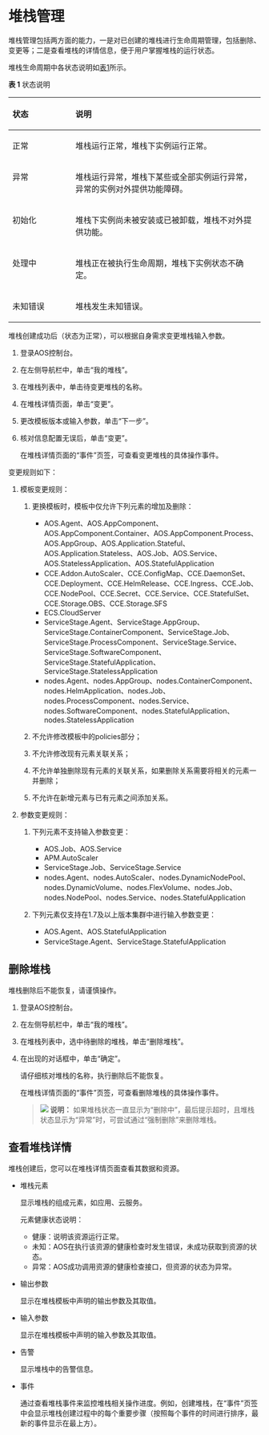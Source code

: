 # 堆栈管理<a name="aos_01_8011"></a>

堆栈管理包括两方面的能力，一是对已创建的堆栈进行生命周期管理，包括删除、变更等；二是查看堆栈的详情信息，便于用户掌握堆栈的运行状态。

堆栈生命周期中各状态说明如[表1](#table488465253420)所示。

**表 1**  状态说明

<a name="table488465253420"></a>
<table><thead align="left"><tr id="row13888105212343"><th class="cellrowborder" valign="top" width="25%" id="mcps1.2.3.1.1"><p id="p1788975203415"><a name="p1788975203415"></a><a name="p1788975203415"></a>状态</p>
</th>
<th class="cellrowborder" valign="top" width="75%" id="mcps1.2.3.1.2"><p id="p788975211347"><a name="p788975211347"></a><a name="p788975211347"></a>说明</p>
</th>
</tr>
</thead>
<tbody><tr id="row28691144151816"><td class="cellrowborder" valign="top" width="25%" headers="mcps1.2.3.1.1 "><p id="p17869124416186"><a name="p17869124416186"></a><a name="p17869124416186"></a>正常</p>
</td>
<td class="cellrowborder" valign="top" width="75%" headers="mcps1.2.3.1.2 "><p id="p10869144121814"><a name="p10869144121814"></a><a name="p10869144121814"></a>堆栈运行正常，堆栈下实例运行正常。</p>
</td>
</tr>
<tr id="row10365731131820"><td class="cellrowborder" valign="top" width="25%" headers="mcps1.2.3.1.1 "><p id="p936515316184"><a name="p936515316184"></a><a name="p936515316184"></a>异常</p>
</td>
<td class="cellrowborder" valign="top" width="75%" headers="mcps1.2.3.1.2 "><p id="p73654316188"><a name="p73654316188"></a><a name="p73654316188"></a>堆栈运行异常，堆栈下某些或全部实例运行异常，异常的实例对外提供功能障碍。</p>
</td>
</tr>
<tr id="row5805738101813"><td class="cellrowborder" valign="top" width="25%" headers="mcps1.2.3.1.1 "><p id="p78055383181"><a name="p78055383181"></a><a name="p78055383181"></a>初始化</p>
</td>
<td class="cellrowborder" valign="top" width="75%" headers="mcps1.2.3.1.2 "><p id="p0805103851810"><a name="p0805103851810"></a><a name="p0805103851810"></a>堆栈下实例尚未被安装或已被卸载，堆栈不对外提供功能。</p>
</td>
</tr>
<tr id="row880682801818"><td class="cellrowborder" valign="top" width="25%" headers="mcps1.2.3.1.1 "><p id="p9806728161811"><a name="p9806728161811"></a><a name="p9806728161811"></a>处理中</p>
</td>
<td class="cellrowborder" valign="top" width="75%" headers="mcps1.2.3.1.2 "><p id="p480642851814"><a name="p480642851814"></a><a name="p480642851814"></a>堆栈正在被执行生命周期，堆栈下实例状态不确定。</p>
</td>
</tr>
<tr id="row1496417242185"><td class="cellrowborder" valign="top" width="25%" headers="mcps1.2.3.1.1 "><p id="p17965182411188"><a name="p17965182411188"></a><a name="p17965182411188"></a>未知错误</p>
</td>
<td class="cellrowborder" valign="top" width="75%" headers="mcps1.2.3.1.2 "><p id="p1496542420184"><a name="p1496542420184"></a><a name="p1496542420184"></a>堆栈发生未知错误。</p>
</td>
</tr>
</tbody>
</table>

堆栈创建成功后（状态为正常），可以根据自身需求变更堆栈输入参数。

1.  登录AOS控制台。
2.  在左侧导航栏中，单击“我的堆栈”。
3.  在堆栈列表中，单击待变更堆栈的名称。
4.  在堆栈详情页面，单击“变更”。
5.  更改模板版本或输入参数，单击“下一步”。
6.  核对信息配置无误后，单击“变更”。

    在堆栈详情页面的“事件”页签，可查看变更堆栈的具体操作事件。


变更规则如下：

1.  模板变更规则：
    1.  更换模板时，模板中仅允许下列元素的增加及删除：
        -   AOS.Agent、AOS.AppComponent、AOS.AppComponent.Container、AOS.AppComponent.Process、AOS.AppGroup、AOS.Application.Stateful、 AOS.Application.Stateless、AOS.Job、AOS.Service、AOS.StatelessApplication、AOS.StatefulApplication
        -   CCE.Addon.AutoScaler、CCE.ConfigMap、CCE.DaemonSet、CCE.Deployment、CCE.HelmRelease、CCE.Ingress、CCE.Job、CCE.NodePool、CCE.Secret、CCE.Service、CCE.StatefulSet、CCE.Storage.OBS、CCE.Storage.SFS
        -   ECS.CloudServer
        -   ServiceStage.Agent、ServiceStage.AppGroup、ServiceStage.ContainerComponent、ServiceStage.Job、ServiceStage.ProcessComponent、ServiceStage.Service、ServiceStage.SoftwareComponent、ServiceStage.StatefulApplication、ServiceStage.StatelessApplication
        -   nodes.Agent、nodes.AppGroup、nodes.ContainerComponent、nodes.HelmApplication、nodes.Job、nodes.ProcessComponent、nodes.Service、nodes.SoftwareComponent、nodes.StatefulApplication、nodes.StatelessApplication

    2.  不允许修改模板中的policies部分；
    3.  不允许修改现有元素关联关系；
    4.  不允许单独删除现有元素的关联关系，如果删除关系需要将相关的元素一并删除；
    5.  不允许在新增元素与已有元素之间添加关系。

2.  参数变更规则：
    1.  下列元素不支持输入参数变更：
        -   AOS.Job、AOS.Service
        -   APM.AutoScaler
        -   ServiceStage.Job、ServiceStage.Service
        -   nodes.Agent、nodes.AutoScaler、nodes.DynamicNodePool、nodes.DynamicVolume、nodes.FlexVolume、nodes.Job、nodes.NodePool、nodes.Service、nodes.StatefulApplication

    1.  下列元素仅支持在1.7及以上版本集群中进行输入参数变更：
        -   AOS.Agent、AOS.StatefulApplication
        -   ServiceStage.Agent、ServiceStage.StatefulApplication



## 删除堆栈<a name="section693311561875"></a>

堆栈删除后不能恢复，请谨慎操作。

1.  登录AOS控制台。
2.  在左侧导航栏中，单击“我的堆栈”。
3.  在堆栈列表中，选中待删除的堆栈，单击“删除堆栈”。
4.  在出现的对话框中，单击“确定”。

    请仔细核对堆栈的名称，执行删除后不能恢复。

    在堆栈详情页面的“事件”页签，可查看删除堆栈的具体操作事件。

    >![](public_sys-resources/icon-note.gif) **说明：** 
    >如果堆栈状态一直显示为“删除中”，最后提示超时，且堆栈状态显示为“异常”时，可尝试通过“强制删除”来删除堆栈。


## 查看堆栈详情<a name="section122289161699"></a>

堆栈创建后，您可以在堆栈详情页面查看其数据和资源。

-   堆栈元素

    显示堆栈的组成元素，如应用、云服务。

    元素健康状态说明：

    -   健康：说明该资源运行正常。
    -   未知：AOS在执行该资源的健康检查时发生错误，未成功获取到资源的状态。
    -   异常：AOS成功调用资源的健康检查接口，但资源的状态为异常。

-   输出参数

    显示在堆栈模板中声明的输出参数及其取值。

-   输入参数

    显示在堆栈模板中声明的输入参数及其取值。

-   告警

    显示堆栈中的告警信息。

-   事件

    通过查看堆栈事件来监控堆栈相关操作进度。例如，创建堆栈，在“事件”页签中会显示堆栈创建过程中的每个重要步骤（按照每个事件的时间进行排序，最新的事件显示在最上方）。


